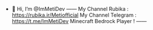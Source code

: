 - 👋 Hi, I’m @ImMetiDev
——
My Channel Rubika : https://rubika.ir/Metiofficial
My Channel Telegram : https://t.me/ImMetiDev
Minecraft Bedrock Player ! 
——
<!---
ImMetiDev/ImMetiDev - AloneVictor Man AloneVictor Hastam ya hamon ImMetiDev... 🔖
--->
